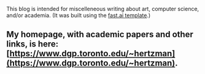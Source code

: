 This blog is intended for miscelleneous writing about art, computer science, and/or academia. (It was built using the [fast.ai template](https://www.fast.ai/2020/01/16/fast_template/).)

My homepage, with academic papers and other links, is here: [https://www.dgp.toronto.edu/~hertzman](https://www.dgp.toronto.edu/~hertzman).
----------------------

